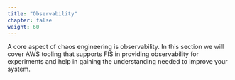 ```yaml
---
title: "Observability"
chapter: false
weight: 60
---
```


A core aspect of chaos engineering is observability. In this section we will cover AWS tooling that supports FIS in providing observability for experiments and help in gaining the understanding needed to improve your system.
